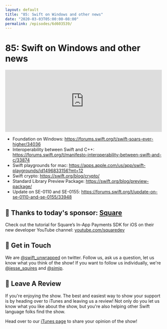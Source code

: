 ```yaml
---
layout: default
title: "85: Swift on Windows and other news"
date: "2020-03-03T05:00:00-08:00"
permalink: /episodes/6d603539/
---
```


# 85: Swift on Windows and other news

<iframe frameBorder="0" height="200px" scrolling="no" seamless src="https://player.simplecast.com/8f254c9e-ffbc-438c-850e-2c09480eb5a5" width="100%"></iframe>

* Foundation on Windows: https://forums.swift.org/t/swift-soars-ever-higher/34036
* Interoperability between Swift and C++: https://forums.swift.org/t/manifesto-interoperability-between-swift-and-c/33874
* Swift playgrounds for mac: https://apps.apple.com/us/app/swift-playgrounds/id1496833156?mt=12
* Swift crypto: https://swift.org/blog/crypto/
* Standard Library Preview Package: https://swift.org/blog/preview-package/
* Update on SE-0110 and SE-0155: https://forums.swift.org/t/update-on-se-0110-and-se-0155/33948

## 🙏 Thanks to today's sponsor: [Square](https://www.youtube.com/squaredev)

Check out the tutorial for Square’s In-App Payments SDK for iOS on their new developer YouTube channel:  [youtube.com/squaredev](https://www.youtube.com/squaredev) 


## 👋 Get in Touch

We are [@swift_unwrapped](https://twitter.com/swift_unwrapped) on twitter. Follow us, ask us a question, let us know what you think of the show! If you want to follow us individually, we're [@jesse_squires](https://twitter.com/jesse_squires) and [@simjp](https://twitter.com/simjp).

## 🖤 Leave A Review

If you're enjoying the show. The best and easiest way to show your support is by heading over to iTunes and leaving us a review! Not only do you let us know what you like about the show, but you're also helping other Swift language folks find the show. 

Head over to our [iTunes page](https://itunes.apple.com/us/podcast/swift-unwrapped/id1209817203?mt=2) to share your opinion of the show! 

